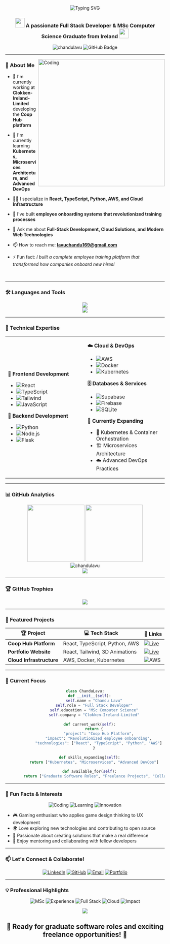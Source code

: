 <div align="center">
  <img src="https://readme-typing-svg.herokuapp.com?font=Fira+Code&weight=600&size=28&pause=1000&color=00D9FF&center=true&vCenter=true&width=600&lines=Hi+%F0%9F%91%8B%2C+I'm+Chandu+Lavu;Full+Stack+Developer;MSc+Computer+Science;Cloud+%26+DevOps+Enthusiast;Ready+to+Innovate!" alt="Typing SVG" />
</div>

<h3 align="center">
  <img src="https://media.giphy.com/media/WUlplcMpOCEmTGBtBW/giphy.gif" width="30">
  A passionate Full Stack Developer & MSc Computer Science Graduate from Ireland
  <img src="https://media.giphy.com/media/WUlplcMpOCEmTGBtBW/giphy.gif" width="30">
</h3>

<div align="center">
  <img src="https://komarev.com/ghpvc/?username=chandulavu&label=Profile%20views&color=0e75b6&style=flat" alt="chandulavu" />
  <img src="https://img.shields.io/github/followers/chandulavu?label=Followers&style=social" alt="GitHub Badge">
</div>

---

<img align="right" alt="Coding" width="400" src="https://media.giphy.com/media/SWoSkN6DxTszqIKEqv/giphy.gif">

### 🚀 About Me

- 🔭 I'm currently working at **Clokken-Ireland-Limited** developing the **Coop Hub platform**

- 🌱 I'm currently learning **Kubernetes, Microservices Architecture, and Advanced DevOps**

- 👨‍💻 I specialize in **React, TypeScript, Python, AWS, and Cloud Infrastructure**

- 💼 I've built **employee onboarding systems that revolutionized training processes**

- 💬 Ask me about **Full-Stack Development, Cloud Solutions, and Modern Web Technologies**

- 📫 How to reach me: **lavuchandu169@gmail.com**

- ⚡ Fun fact: *I built a complete employee training platform that transformed how companies onboard new hires!*

<br clear="both">

---

### 🛠️ Languages and Tools

<div align="center">
  <img src="https://skillicons.dev/icons?i=react,typescript,python,javascript,html,css,tailwind,nodejs,docker,aws,git,supabase,firebase,vite" />
</div>

<div align="center">
  <img src="https://skillicons.dev/icons?i=flask,sqlite,kubernetes,linux,github,vscode,figma,postman" />
</div>

---

### 🌟 Technical Expertise

<table>
<tr>
<td width="50%">

**🎨 Frontend Development**
- ![React](https://img.shields.io/badge/React-20232A?style=for-the-badge&logo=react&logoColor=61DAFB)
- ![TypeScript](https://img.shields.io/badge/TypeScript-007ACC?style=for-the-badge&logo=typescript&logoColor=white)
- ![Tailwind](https://img.shields.io/badge/Tailwind_CSS-38B2AC?style=for-the-badge&logo=tailwind-css&logoColor=white)
- ![JavaScript](https://img.shields.io/badge/JavaScript-F7DF1E?style=for-the-badge&logo=javascript&logoColor=black)

**🔧 Backend Development**
- ![Python](https://img.shields.io/badge/Python-3776AB?style=for-the-badge&logo=python&logoColor=white)
- ![Node.js](https://img.shields.io/badge/Node.js-43853D?style=for-the-badge&logo=node.js&logoColor=white)
- ![Flask](https://img.shields.io/badge/Flask-000000?style=for-the-badge&logo=flask&logoColor=white)

</td>
<td width="50%">

**☁️ Cloud & DevOps**
- ![AWS](https://img.shields.io/badge/AWS-232F3E?style=for-the-badge&logo=amazon-aws&logoColor=white)
- ![Docker](https://img.shields.io/badge/Docker-2496ED?style=for-the-badge&logo=docker&logoColor=white)
- ![Kubernetes](https://img.shields.io/badge/Kubernetes-326CE5?style=for-the-badge&logo=kubernetes&logoColor=white)

**🗄️ Databases & Services**
- ![Supabase](https://img.shields.io/badge/Supabase-3ECF8E?style=for-the-badge&logo=supabase&logoColor=white)
- ![Firebase](https://img.shields.io/badge/Firebase-039BE5?style=for-the-badge&logo=Firebase&logoColor=white)
- ![SQLite](https://img.shields.io/badge/SQLite-07405E?style=for-the-badge&logo=sqlite&logoColor=white)

**🔄 Currently Expanding**
- 🔧 Kubernetes & Container Orchestration
- 🏗️ Microservices Architecture
- ☁️ Advanced DevOps Practices

</td>
</tr>
</table>

---

### 📊 GitHub Analytics

<div align="center">
  <img height="180em" src="https://github-readme-stats-eight-theta.vercel.app/api?username=LAVUCHANDU169&show_icons=true&theme=tokyonight&include_all_commits=true&count_private=true"/>
  <img height="180em" src="https://github-readme-stats-eight-theta.vercel.app/api/top-langs/?username=chandulavu&layout=compact&langs_count=8&theme=tokyonight"/>
</div>

<div align="center">
  <img src="https://github-readme-streak-stats.herokuapp.com/?user=lavuchandu169&theme=tokyonight" alt="chandulavu" />
</div>

<div align="center">
  <img src="https://github-readme-activity-graph.vercel.app/graph?username=chandulavu&theme=tokyo-night" />
</div>

---

### 🏆 GitHub Trophies
<div align="center">
  <img src="https://github-profile-trophy.vercel.app/?username=chandulavu&theme=tokyonight&no-frame=true&no-bg=false&margin-w=4&row=1" />
</div>

---

### 🧠 Featured Projects

<div align="center">

| 🏆 Project | 💻 Tech Stack | 🔗 Links |
|------------|---------------|----------|
| **Coop Hub Platform** | React, TypeScript, Python, AWS | [![Live](https://img.shields.io/badge/Live-0078d4?style=flat-square&logo=microsoft-edge)](https://coop-onboarding-adventure.vercel.app/) |
| **Portfolio Website** | React, Tailwind, 3D Animations | [![Live](https://img.shields.io/badge/Live-0078d4?style=flat-square&logo=microsoft-edge)](https://chandu-portfolio-hub.vercel.app/) |
| **Cloud Infrastructure** | AWS, Docker, Kubernetes | ![AWS](https://img.shields.io/badge/AWS-orange?style=flat-square&logo=amazon-aws) |

</div>

---

### 🎯 Current Focus

<div align="center">
  
```python
class ChanduLavu:
    def __init__(self):
        self.name = "Chandu Lavu"
        self.role = "Full Stack Developer"
        self.education = "MSc Computer Science"
        self.company = "Clokken-Ireland-Limited"
        
    def current_work(self):
        return {
            "project": "Coop Hub Platform",
            "impact": "Revolutionized employee onboarding",
            "technologies": ["React", "TypeScript", "Python", "AWS"]
        }
        
    def skills_expanding(self):
        return ["Kubernetes", "Microservices", "Advanced DevOps"]
        
    def available_for(self):
        return ["Graduate Software Roles", "Freelance Projects", "Collaborations"]
```

</div>

---

### 🌈 Fun Facts & Interests

<div align="center">

![Coding](https://img.shields.io/badge/🚀-Building%20Scalable%20Solutions-blue?style=for-the-badge)
![Learning](https://img.shields.io/badge/📚-Always%20Learning-green?style=for-the-badge)
![Innovation](https://img.shields.io/badge/💡-Innovation%20Driven-orange?style=for-the-badge)

</div>

- 🎮 Gaming enthusiast who applies game design thinking to UX development
- 🌍 Love exploring new technologies and contributing to open source
- 🎯 Passionate about creating solutions that make a real difference
- 🤝 Enjoy mentoring and collaborating with fellow developers

---

### 📫 Let's Connect & Collaborate!

<div align="center">

[![LinkedIn](https://img.shields.io/badge/LinkedIn-0077B5?style=for-the-badge&logo=linkedin&logoColor=white)](https://linkedin.com/in/chandulavu)
[![GitHub](https://img.shields.io/badge/GitHub-100000?style=for-the-badge&logo=github&logoColor=white)](https://github.com/chandulavu)
[![Email](https://img.shields.io/badge/Gmail-D14836?style=for-the-badge&logo=gmail&logoColor=white)](mailto:lavuchandu169@gmail.com)
[![Portfolio](https://img.shields.io/badge/Portfolio-FF5722?style=for-the-badge&logo=web&logoColor=white)](https://chandu-portfolio-hub.vercel.app/)

</div>

---

### 💡 Professional Highlights

<div align="center">

![MSc](https://img.shields.io/badge/🎓-MSc%20Computer%20Science-blue?style=flat-square)
![Experience](https://img.shields.io/badge/💼-Production%20Experience-green?style=flat-square)
![Full Stack](https://img.shields.io/badge/⚡-Full%20Stack%20Expert-purple?style=flat-square)
![Cloud](https://img.shields.io/badge/☁️-AWS%20Experience-orange?style=flat-square)
![Impact](https://img.shields.io/badge/🚀-Real%20Business%20Impact-red?style=flat-square)

</div>

<div align="center">
  <img src="https://capsule-render.vercel.app/api?type=waving&color=gradient&height=100&section=footer" />
</div>

<div align="center">
  <h2>🚀 Ready for graduate software roles and exciting freelance opportunities! 🌟</h2>
</div>

